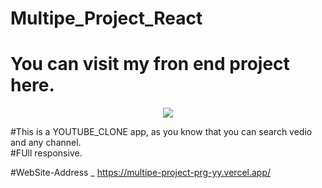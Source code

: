 

# Multipe_Project_React
# You can visit my fron end project here.

<p align="center">
  <a href="https://skillicons.dev">
    <img src="https://skillicons.dev/icons?i=git,github,vscode,html,css,js,react,vite,tailwind,vercel" />
  </a>
</p>

#This is a YOUTUBE_CLONE app, as you know that you can search vedio and any channel.</br>
#FUll responsive.



#WebSite-Address _ https://multipe-project-prg-yy.vercel.app/
